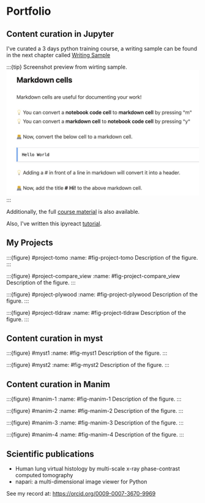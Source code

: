 # Portfolio



## Content curation in Jupyter

I've curated a 3 days python training course, a writing sample can be found in the next chapter called
[Writing Sample](./writing-sample)  

:::{tip} Screenshot preview from wirting sample.
![Alt text](thumb_writing.png)
:::



Additionally, the full [course material](https://github.com/mito-ds/training-materials) is also available.

 Also, I've written this ipyreact [tutorial](https://github.com/widgetti/ipyreact/blob/master/examples/full_tutorial.ipynb).



## My Projects

:::{figure} #project-tomo
:name: #fig-project-tomo
Description of the figure.
:::

:::{figure} #project-compare_view
:name: #fig-project-compare_view
Description of the figure.
:::

:::{figure} #project-plywood
:name: #fig-project-plywood
Description of the figure.
:::

:::{figure} #project-tldraw
:name: #fig-project-tldraw
Description of the figure.
:::



## Content curation in myst


:::{figure} #myst1
:name: #fig-myst1
Description of the figure.
:::

:::{figure} #myst2
:name: #fig-myst2
Description of the figure.
:::

## Content curation in Manim


:::{figure} #manim-1
:name: #fig-manim-1
Description of the figure.
:::

:::{figure} #manim-2
:name: #fig-manim-2
Description of the figure.
:::

:::{figure} #manim-3
:name: #fig-manim-3
Description of the figure.
:::

:::{figure} #manim-4
:name: #fig-manim-4
Description of the figure.
:::


## Scientific publications

* Human lung virtual histology by multi-scale x-ray phase-contrast computed tomography [](10.1088/1361-6560/acd48d)
* napari: a multi-dimensional image viewer for Python [](10.5281/ZENODO.8115575)

See my record at: https://orcid.org/0009-0007-3670-9969


